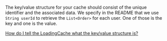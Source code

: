 The key/value structure for your cache should consist of the unique identifier and the associated data. We specify
in the README that we use `String userId` to retrieve the `List<Order>` for each user. One of those is the key and one 
is the value. 

[How do I tell the LoadingCache what the key/value structure is?](./hints/hint-01b.md)
